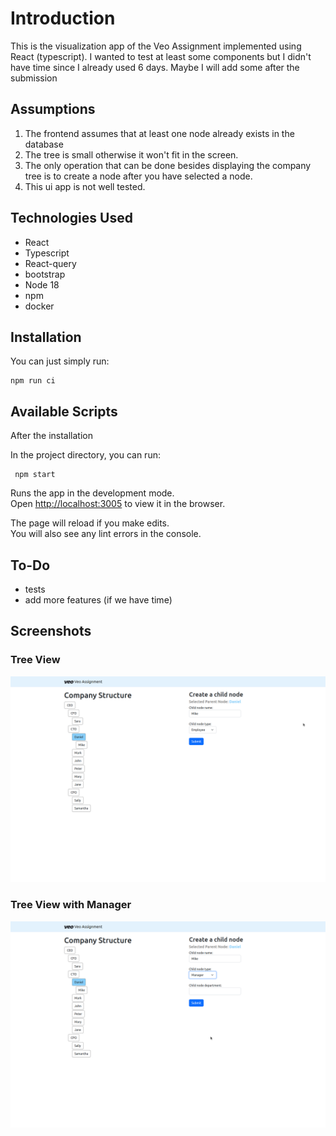 # Introduction
This is the visualization app of the Veo Assignment implemented using React (typescript).
I wanted to test at least some components but I didn't have time since I already used 6 days.
Maybe I will add some after the submission

## Assumptions
1. The frontend assumes that at least one node already exists in the database 
2. The tree is small otherwise it won't fit in the screen. 
3. The only operation that can be done besides displaying the company tree 
is to create a node after you have selected a node. 
4. This ui app is not well tested. 


## Technologies Used
* React
* Typescript
* React-query
* bootstrap
* Node 18
* npm
* docker

## Installation
You can just simply run:

```
npm run ci
```

## Available Scripts

After the installation 

In the project directory, you can run:

```
 npm start
```

Runs the app in the development mode.\
Open [http://localhost:3005](http://localhost:3005) to view it in the browser.

The page will reload if you make edits.\
You will also see any lint errors in the console.



## To-Do
* tests 
* add more features (if we have time)

## Screenshots
### Tree View
![Tree View image](screenshots/tree_view.png)

### Tree View with Manager 
![Tree View image with manager](screenshots/tree_view_with_manager.png)
